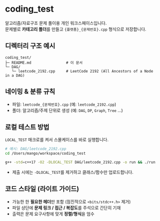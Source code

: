 # coding_test

알고리즘/자료구조 문제 풀이용 개인 워크스페이스입니다.  
문제별로 **카테고리 폴더**를 만들고 `{플랫폼}_{문제번호}.cpp` 형식으로 저장합니다.

## 디렉터리 구조 예시
```
coding_test/
├─ README.md                # 이 문서
└─ DAG/
   └─ leetcode_2192.cpp     # LeetCode 2192 (All Ancestors of a Node in a DAG)
```

## 네이밍 & 분류 규칙
- 파일: `leetcode_{문제번호}.cpp` (예: `leetcode_2192.cpp`)
- 폴더: 알고리즘/주제 단위로 생성 (예: `DAG`, `DP`, `Graph`, `Tree` …)

## 로컬 테스트 방법
`LOCAL_TEST` 매크로를 켜서 스몰케이스를 바로 실행합니다.

```bash
# 예시: DAG/leetcode_2192.cpp
cd /Users/mango/workspace/coding_test

g++ -std=c++17 -O2 -DLOCAL_TEST DAG/leetcode_2192.cpp -o run && ./run
```

- 제출 시에는 `-DLOCAL_TEST`를 제거하고 클래스/함수만 업로드합니다.

## 코드 스타일 (라이트 가이드)
- 가능한 한 **필요한 헤더**만 포함 (점진적으로 `<bits/stdc++.h>` 제거)
- 파일 상단에 **문제 링크 / 접근 / 복잡도**를 주석으로 간단히 기재
- 출력은 문제 요구사항에 맞게 **정렬/형식**을 엄수
